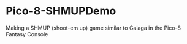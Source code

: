 # Pico-8-SHMUPDemo
Making a SHMUP (shoot-em up) game similar to Galaga in the Pico-8 Fantasy Console
